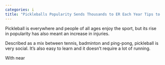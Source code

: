```yaml
---
categories: i
title: "Pickleballs Popularity Sends Thousands to ER Each Year Tips to Avoid Common Injuries"
---
```


Pickleball is everywhere and people of all ages enjoy the sport, but its rise in popularity has also meant an increase in injuries.



Described as a mix between tennis, badminton and ping-pong, pickleball is very social. It’s also easy to learn and it doesn’t require a lot of running.



With near
